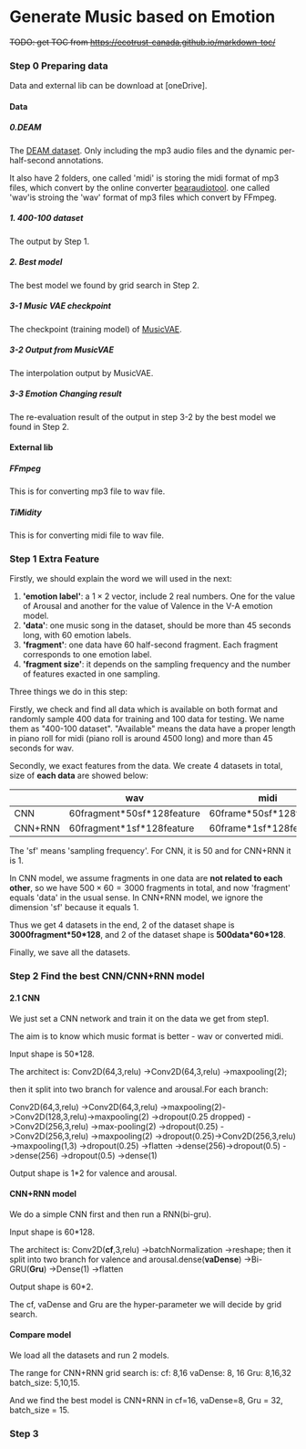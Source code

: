 # Generate Music based on Emotion

~~TODO: get TOC from https://ecotrust-canada.github.io/markdown-toc/~~ 

### Step 0 Preparing data

Data and external lib can be download at [oneDrive].

#### Data
##### 0.DEAM

The [DEAM dataset](http://cvml.unige.ch/databases/DEAM/). Only including the mp3 audio files and the dynamic per-half-second annotations.

It also have 2 folders, one called 'midi' is storing the midi format of mp3 files, which convert by the online converter [bearaudiotool](https://www.bearaudiotool.com/mp3-to-midi). one called 'wav'is stroing the 'wav' format of mp3 files which convert by FFmpeg.

##### 1. 400-100 dataset

The output by Step 1.

##### 2. Best model

The best model we found by grid search in Step 2.

##### 3-1 Music VAE checkpoint

The checkpoint (training model) of [MusicVAE](https://github.com/magenta/magenta/tree/master/magenta/models/music_vae).

##### 3-2 Output from MusicVAE

The interpolation output by MusicVAE.

##### 3-3 Emotion Changing result

The re-evaluation result of the output in step 3-2 by the best model we found in Step 2.

#### External lib

##### FFmpeg

This is for converting mp3 file to wav file.

##### TiMidity

This is for converting midi file to wav file.

### Step 1 Extra Feature

Firstly, we should explain the word we will used in the next:
1. **'emotion label'**: a $1\times 2$ vector, include 2 real numbers. One for the value of Arousal and another for the value of Valence in the V-A emotion model.
2. **'data'**: one music song in the dataset, should be more than 45 seconds long, with 60 emotion labels.
3. **'fragment'**: one data have 60 half-second fragment. Each fragment corresponds to one emotion label.
4. **'fragment size'**: it depends on the sampling frequency and the number of features exacted in one sampling.

Three things we do in this step:

Firstly, we check and find all data which is available on both format and randomly sample 400 data for training and 100 data for testing. We name them as "400-100 dataset". "Available" means the data have a proper length in piano roll for midi (piano roll is around 4500 long) and more than 45 seconds for wav.

Secondly, we exact features from the data. We create 4 datasets in total, size of **each data** are showed below:

|         | wav                          | midi                      |
| ------- | ---------------------------- | ------------------------- |
| CNN     | 60fragment\*50sf\*128feature | 60frame\*50sf\*128feature |
| CNN+RNN | 60fragment\*1sf\*128feature  | 60frame\*1sf\*128feature  |

The 'sf' means 'sampling frequency'. For CNN, it is 50 and for CNN+RNN it is 1.

In CNN model, we assume fragments in one data are **not related to each other**, so we have $500\times 60=3000$ fragments in total, and now 'fragment' equals 'data' in the usual sense. In CNN+RNN model, we ignore the dimension 'sf' because it equals 1.

Thus we get 4 datasets in the end, 2 of the dataset shape is **3000fragment\*50\*128**, and 2 of the dataset shape is **500data\*60\*128**.

Finally, we save all the datasets.

### Step 2 Find the best CNN/CNN+RNN model

#### 2.1 CNN

We just set a CNN network and train it on the data we get from step1.

The aim is to know which music format is better - wav or converted midi.

Input shape is 50\*128.

The architect is:
Conv2D(64,3,relu) ->Conv2D(64,3,relu) ->maxpooling(2);

then it split into two branch for valence and arousal.For each branch:

Conv2D(64,3,relu) ->Conv2D(64,3,relu) ->maxpooling(2)->Conv2D(128,3,relu)->maxpooling(2)  ->dropout(0.25  dropped)  ->Conv2D(256,3,relu)  ->max-pooling(2) ->dropout(0.25) ->Conv2D(256,3,relu) ->maxpooling(2) ->dropout(0.25)->Conv2D(256,3,relu) ->maxpooling(1,3) ->dropout(0.25) ->flatten ->dense(256)->dropout(0.5) ->dense(256) ->dropout(0.5) ->dense(1)

Output shape is 1\*2 for valence and arousal.

#### CNN+RNN model

We do a simple CNN first and then run a RNN(bi-gru).

Input shape is 60\*128.

The architect is:
Conv2D(**cf**,3,relu) ->batchNormalization ->reshape; then it split into two branch for valence and arousal.dense(**vaDense**) ->Bi-GRU(**Gru**) ->Dense(1) ->flatten

Output shape is 60*2.

The cf, vaDense and Gru are the hyper-parameter we will decide by grid search.

#### Compare model

We load all the datasets and run 2 models.

The range for CNN+RNN grid search is:
cf: 8,16
vaDense: 8, 16
Gru: 8,16,32
batch_size: 5,10,15.

And we find the best model is CNN+RNN in cf=16, vaDense=8, Gru = 32, batch_size = 15.

### Step 3



